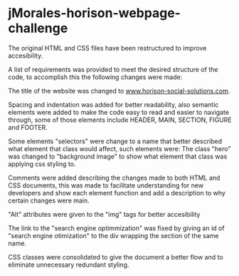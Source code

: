 # jMorales-horison-webpage-challenge

The original HTML and CSS files have been restructured to improve accesibility.

A list of requirements was provided to meet the desired structure of the code, to accomplish this the following changes were made:

  The title of the website was changed to www.horison-social-solutions.com.

  Spacing and indentation was added for better readability, also semantic elements were added to make the code easy to read and easier to navigate through, some of those elements include HEADER, MAIN, SECTION, FIGURE and FOOTER. 

  Some elements "selectors" were change to a name that better described what element that class would affect, such elements were: The class "hero" was changed to "background image" to show what element that class was applying css styling to.
 
  Comments were added describing the changes made to both HTML and CSS documents, this was made to facilitate understanding for new developers and show each element function and add a description to why certain changes were main.

  "Alt" attributes were given to the "img" tags for better accesibility

  The link to the "search engine optimmization" was fixed by giving an id of "search engine otimization" to the div wrapping the section of the same name.

  CSS classes were consolidated to give the document a better flow and to eliminate unnecessary redundant styling.


